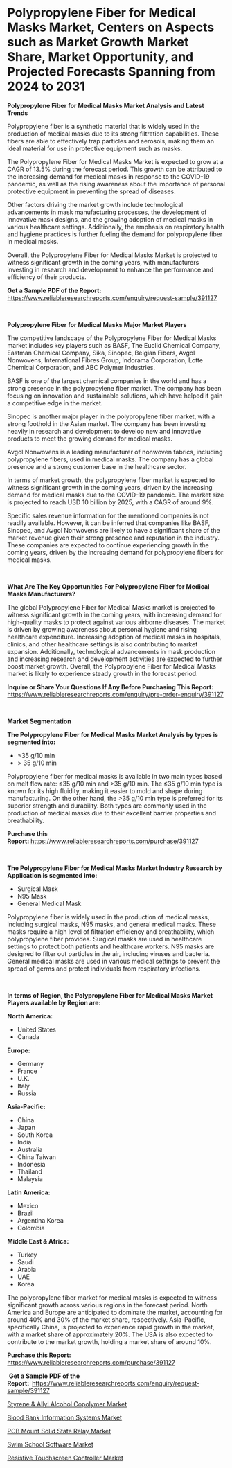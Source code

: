 <p><h1>Polypropylene Fiber for Medical Masks Market, Centers on Aspects such as Market Growth Market Share, Market Opportunity, and Projected Forecasts Spanning from 2024 to 2031</h1></p><p><strong>Polypropylene Fiber for Medical Masks Market Analysis and Latest Trends</strong></p>
<p><p>Polypropylene fiber is a synthetic material that is widely used in the production of medical masks due to its strong filtration capabilities. These fibers are able to effectively trap particles and aerosols, making them an ideal material for use in protective equipment such as masks.</p><p>The Polypropylene Fiber for Medical Masks Market is expected to grow at a CAGR of 13.5% during the forecast period. This growth can be attributed to the increasing demand for medical masks in response to the COVID-19 pandemic, as well as the rising awareness about the importance of personal protective equipment in preventing the spread of diseases.</p><p>Other factors driving the market growth include technological advancements in mask manufacturing processes, the development of innovative mask designs, and the growing adoption of medical masks in various healthcare settings. Additionally, the emphasis on respiratory health and hygiene practices is further fueling the demand for polypropylene fiber in medical masks.</p><p>Overall, the Polypropylene Fiber for Medical Masks Market is projected to witness significant growth in the coming years, with manufacturers investing in research and development to enhance the performance and efficiency of their products.</p></p>
<p><strong>Get a Sample PDF of the Report:&nbsp;</strong> <a href="https://www.reliableresearchreports.com/enquiry/request-sample/391127">https://www.reliableresearchreports.com/enquiry/request-sample/391127</a></p>
<p>&nbsp;</p>
<p><strong>Polypropylene Fiber for Medical Masks Major Market Players</strong></p>
<p><p>The competitive landscape of the Polypropylene Fiber for Medical Masks market includes key players such as BASF, The Euclid Chemical Company, Eastman Chemical Company, Sika, Sinopec, Belgian Fibers, Avgol Nonwovens, International Fibres Group, Indorama Corporation, Lotte Chemical Corporation, and ABC Polymer Industries. </p><p>BASF is one of the largest chemical companies in the world and has a strong presence in the polypropylene fiber market. The company has been focusing on innovation and sustainable solutions, which have helped it gain a competitive edge in the market. </p><p>Sinopec is another major player in the polypropylene fiber market, with a strong foothold in the Asian market. The company has been investing heavily in research and development to develop new and innovative products to meet the growing demand for medical masks.</p><p>Avgol Nonwovens is a leading manufacturer of nonwoven fabrics, including polypropylene fibers, used in medical masks. The company has a global presence and a strong customer base in the healthcare sector.</p><p>In terms of market growth, the polypropylene fiber market is expected to witness significant growth in the coming years, driven by the increasing demand for medical masks due to the COVID-19 pandemic. The market size is projected to reach USD 10 billion by 2025, with a CAGR of around 9%.</p><p>Specific sales revenue information for the mentioned companies is not readily available. However, it can be inferred that companies like BASF, Sinopec, and Avgol Nonwovens are likely to have a significant share of the market revenue given their strong presence and reputation in the industry. These companies are expected to continue experiencing growth in the coming years, driven by the increasing demand for polypropylene fibers for medical masks.</p></p>
<p>&nbsp;</p>
<p><strong>What Are The Key Opportunities For Polypropylene Fiber for Medical Masks Manufacturers?</strong></p>
<p><p>The global Polypropylene Fiber for Medical Masks market is projected to witness significant growth in the coming years, with increasing demand for high-quality masks to protect against various airborne diseases. The market is driven by growing awareness about personal hygiene and rising healthcare expenditure. Increasing adoption of medical masks in hospitals, clinics, and other healthcare settings is also contributing to market expansion. Additionally, technological advancements in mask production and increasing research and development activities are expected to further boost market growth. Overall, the Polypropylene Fiber for Medical Masks market is likely to experience steady growth in the forecast period.</p></p>
<p><strong>Inquire or Share Your Questions If Any Before Purchasing This Report:</strong> <a href="https://www.reliableresearchreports.com/enquiry/pre-order-enquiry/391127">https://www.reliableresearchreports.com/enquiry/pre-order-enquiry/391127</a></p>
<p>&nbsp;</p>
<p><strong>Market Segmentation</strong></p>
<p><strong>The Polypropylene Fiber for Medical Masks Market Analysis by types is segmented into:</strong></p>
<p><ul><li>≤35 g/10 min</li><li>> 35 g/10 min</li></ul></p>
<p><p>Polypropylene fiber for medical masks is available in two main types based on melt flow rate: ≤35 g/10 min and >35 g/10 min. The ≤35 g/10 min type is known for its high fluidity, making it easier to mold and shape during manufacturing. On the other hand, the >35 g/10 min type is preferred for its superior strength and durability. Both types are commonly used in the production of medical masks due to their excellent barrier properties and breathability.</p></p>
<p><strong>Purchase this Report:&nbsp;</strong><a href="https://www.reliableresearchreports.com/purchase/391127">https://www.reliableresearchreports.com/purchase/391127</a></p>
<p>&nbsp;</p>
<p><strong>The Polypropylene Fiber for Medical Masks Market Industry Research by Application is segmented into:</strong></p>
<p><ul><li>Surgical Mask</li><li>N95 Mask</li><li>General Medical Mask</li></ul></p>
<p><p>Polypropylene fiber is widely used in the production of medical masks, including surgical masks, N95 masks, and general medical masks. These masks require a high level of filtration efficiency and breathability, which polypropylene fiber provides. Surgical masks are used in healthcare settings to protect both patients and healthcare workers. N95 masks are designed to filter out particles in the air, including viruses and bacteria. General medical masks are used in various medical settings to prevent the spread of germs and protect individuals from respiratory infections.</p></p>
<p>&nbsp;</p>
<p><strong>In terms of Region, the Polypropylene Fiber for Medical Masks Market Players available by Region are:</strong></p>
<p>
    <p> <strong> North America: </strong>
        <ul>
            <li>United States</li>
            <li>Canada</li>
        </ul>
        </p> 
    <p> <strong> Europe: </strong>
        <ul>
            <li>Germany</li>
            <li>France</li>
            <li>U.K.</li>
            <li>Italy</li>
            <li>Russia</li>
        </ul>
        </p> 
    <p> <strong> Asia-Pacific: </strong>
        <ul>
            <li>China</li>
            <li>Japan</li>
            <li>South Korea</li>
            <li>India</li>
            <li>Australia</li>
            <li>China Taiwan</li>
            <li>Indonesia</li>
            <li>Thailand</li>
            <li>Malaysia</li>
        </ul>
        </p> 
    <p> <strong> Latin America: </strong>
        <ul>
            <li>Mexico</li>
            <li>Brazil</li>
            <li>Argentina Korea</li>
            <li>Colombia</li>
        </ul>
        </p> 
    <p> <strong> Middle East & Africa: </strong>
        <ul>
            <li>Turkey</li>
            <li>Saudi</li>
            <li>Arabia</li>
            <li>UAE</li>
            <li>Korea</li>
        </ul>
    </p>
    </p>
<p><p>The polypropylene fiber market for medical masks is expected to witness significant growth across various regions in the forecast period. North America and Europe are anticipated to dominate the market, accounting for around 40% and 30% of the market share, respectively. Asia-Pacific, specifically China, is projected to experience rapid growth in the market, with a market share of approximately 20%. The USA is also expected to contribute to the market growth, holding a market share of around 10%.</p></p>
<p><strong>Purchase this Report: </strong><a href="https://www.reliableresearchreports.com/purchase/391127">https://www.reliableresearchreports.com/purchase/391127</a></p>
<p>&nbsp;<strong>Get a Sample PDF of the Report:&nbsp;&nbsp;</strong><a href="https://www.reliableresearchreports.com/enquiry/request-sample/391127">https://www.reliableresearchreports.com/enquiry/request-sample/391127</a></p>
<p><strong></strong></p>
<p><p><a href="https://cedar-agate-3da.notion.site/Styrene-Allyl-Alcohol-Copolymer-Market-Research-Report-Provides-thorough-Industry-Overview-which--8bc265a609dd452e81057fadfdc22f0b">Styrene & Allyl Alcohol Copolymer Market</a></p><p><a href="https://circular-yam-9b9.notion.site/Blood-Bank-Information-Systems-Market-Size-Market-Trends-and-Growth-Outlook-forecasted-for-period--26aa9dec7f7b42699786a7ee33c58efe">Blood Bank Information Systems Market</a></p><p><a href="https://view.publitas.com/reportprime-1/pcb-mount-solid-state-relay-market-research-report-unlocks-analysis-on-the-market-financial-status-market-size-and-market-revenue-upto-2031/">PCB Mount Solid State Relay Market</a></p><p><a href="https://copper-carbon-84f.notion.site/Insights-into-Swim-School-Software-Market-Size-Analysing-Market-Share-Trends-and-Growth-from-2024-45f9e6ea077d4ea1a01308a1e57ffa1a">Swim School Software Market</a></p><p><a href="https://view.publitas.com/reportprime-1/resistive-touchscreen-controller-market-size-global-industry-overview-market-segmentation-and-forecast-2024-to-2031/">Resistive Touchscreen Controller Market</a></p></p>
